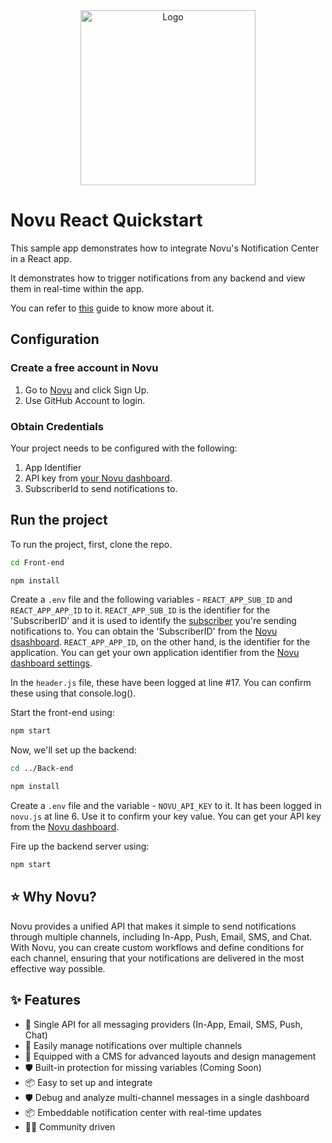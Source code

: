 <div align="center">
  <a href="https://novu.co" target="_blank">
  <picture>
    <source media="(prefers-color-scheme: dark)" srcset="https://user-images.githubusercontent.com/2233092/213641039-220ac15f-f367-4d13-9eaf-56e79433b8c1.png">
    <img src="https://user-images.githubusercontent.com/2233092/213641043-3bbb3f21-3c53-4e67-afe5-755aeb222159.png" width="280" alt="Logo"/>
  </picture>
  </a>
</div>

# Novu React Quickstart

This sample app demonstrates how to integrate Novu's Notification Center in a React app.

It demonstrates how to trigger notifications from any backend and view them in real-time within the app.

You can refer to [this](https://docs.novu.co/quickstarts/react#install-novu-react-notification-center-package-in-your-react-app) guide to know more about it.

## Configuration

### Create a free account in Novu

1. Go to [Novu](https://web.novu.co) and click Sign Up.
2. Use GitHub Account to login.

### Obtain Credentials

Your project needs to be configured with the following:

1. App Identifier
2. API key from [your Novu dashboard](https://web.novu.co/settings).
3. SubscriberId to send notifications to.

## Run the project

To run the project, first, clone the repo.

```sh
cd Front-end
```

```sh
npm install
```

Create a `.env` file and the following variables - `REACT_APP_SUB_ID` and `REACT_APP_APP_ID` to it. `REACT_APP_SUB_ID` is the identifier for the 'SubscriberID' and it is used to identify the [subscriber](https://docs.novu.co/subscribers/subscribers) you're sending notifications to. You can obtain the 'SubscriberID' from the [Novu dsashboard](https://web.novu.co/subscribers). `REACT_APP_APP_ID`, on the other hand, is the identifier for the application. You can get your own application identifier from the [Novu dashboard settings](https://web.novu.co/settings).

In the `header.js` file, these have been logged at line #17. You can confirm these using that console.log().

Start the front-end using:

```sh
npm start
```

Now, we'll set up the backend:

```sh
cd ../Back-end
```

```sh
npm install
```

Create a `.env` file and the variable - `NOVU_API_KEY` to it. It has been logged in `novu.js` at line 6. Use it to confirm your key value. You can get your API key from the [Novu dashboard](https://web.novu.co/settings).

Fire up the backend server using:

```sh
npm start
```

## ⭐️ Why Novu?

Novu provides a unified API that makes it simple to send notifications through multiple channels, including In-App, Push, Email, SMS, and Chat.
With Novu, you can create custom workflows and define conditions for each channel, ensuring that your notifications are delivered in the most effective way possible.

## ✨ Features

- 🌈 Single API for all messaging providers (In-App, Email, SMS, Push, Chat)
- 💅 Easily manage notifications over multiple channels
- 🚀 Equipped with a CMS for advanced layouts and design management
- 🛡 Built-in protection for missing variables (Coming Soon)
- 📦 Easy to set up and integrate
- 🛡 Debug and analyze multi-channel messages in a single dashboard
- 📦 Embeddable notification center with real-time updates
- 👨‍💻 Community driven
